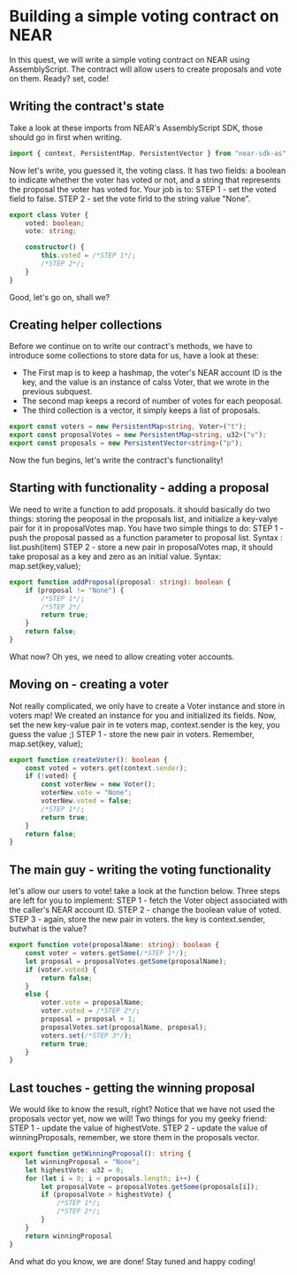 # Building a simple voting contract on NEAR
In this quest, we will write a simple voting contract on NEAR using AssemblyScript. The contract will allow users to create proposals and vote on them. Ready? set, code!

## Writing the contract's state
Take a look at these imports from NEAR's AssemblyScript SDK, those should go in first when writing.
```ts
import { context, PersistentMap, PersistentVector } from "near-sdk-as";
```
Now let's write, you guessed it, the voting class. It has two fields: a boolean to indicate whether the voter has voted or not, and a string that represents the proposal the voter has voted for.
Your job is to:
STEP 1 - set the voted field to false.
STEP 2 - set the vote firld to the string value "None".
```ts
export class Voter {
    voted: boolean;  
    vote: string;   

    constructor() {
        this.voted = /*STEP 1*/;
        /*STEP 2*/;
    }
}
```
Good, let's go on, shall we?

## Creating helper collections
Before we continue on to write our contract's methods, we have to introduce some collections to store data for us, have a look at these:
 - The First map is to keep a hashmap, the voter's NEAR account ID is the key, and the value is an instance of calss Voter, that we wrote in the previous subquest.
 - The second map keeps a record of number of votes for each peoposal.
 - The third collection is a vector, it simply keeps a list of proposals.
```ts
export const voters = new PersistentMap<string, Voter>("t");
export const proposalVotes = new PersistentMap<string, u32>("v");
export const proposals = new PersistentVector<string>("p");
```
Now the fun begins, let's write the contract's functionality!

## Starting with functionality - adding a proposal
We need to write a function to add proposals. it should basically do two things: storing the peoposal in the proposals list, and initialize a key-valye pair for it in proposalVotes map. You have two simple things to do:
STEP 1 - push the proposal passed as a function parameter to proposal list. Syntax : list.push(item)
STEP 2 - store a new pair in proposalVotes map, it should take proposal as a key and zero as an initial value. Syntax: map.set(key,value);
```ts
export function addProposal(proposal: string): boolean {
    if (proposal != "None") {
        /*STEP 1*/;
        /*STEP 2*/
        return true;
    }
    return false;
}
```
What now? Oh yes, we need to allow creating voter accounts.

## Moving on - creating a voter
Not really complicated, we only have to create a Voter instance and store in voters map! We created an instance for you and initialized its fields. Now, set the new key-value pair in te voters map, context.sender is the key, you guess the value ;)
STEP 1 - store the new pair in voters. Remember, map.set(key, value);
```ts
export function createVoter(): boolean {
    const voted = voters.get(context.sender);
    if (!voted) {
        const voterNew = new Voter();
        voterNew.vote = "None";
        voterNew.voted = false;
        /*STEP 1*/;
        return true;
    }
    return false;
}
```
## The main guy - writing the voting functionality
let's allow our users to vote! take a look at the function below.
Three steps are left for you to implement:
STEP 1 - fetch the Voter object associated with the caller's NEAR account ID.
STEP 2 - change the boolean value of voted.
STEP 3 - again, store the new pair in voters. the key is context.sender, butwhat is the value?
```ts
export function vote(proposalName: string): boolean {
    const voter = voters.getSome(/*STEP 1*/);
    let proposal = proposalVotes.getSome(proposalName);
    if (voter.voted) {
        return false;
    }
    else {
        voter.vote = proposalName;
        voter.voted = /*STEP 2*/;
        proposal = proposal + 1;
        proposalVotes.set(proposalName, proposal);
        voters.set(/*STEP 3*/);
        return true;
    }
}
```

## Last touches - getting the winning proposal
We would like to know the result, right? Notice that we have not used the proposals vector yet, now we will!
Two things for you my geeky friend:
STEP 1 - update the value of highestVote.
STEP 2 - update the value of winningProposals, remember, we store them in the proposals vector.
```ts
export function getWinningProposal(): string {
    let winningProposal = "None";
    let highestVote: u32 = 0;
    for (let i = 0; i < proposals.length; i++) {
        let proposalVote = proposalVotes.getSome(proposals[i]);
        if (proposalVote > highestVote) {
            /*STEP 1*/;
            /*STEP 2*/;
        }
    }
    return winningProposal
}
```
And what do you know, we are done!
Stay tuned and happy coding!